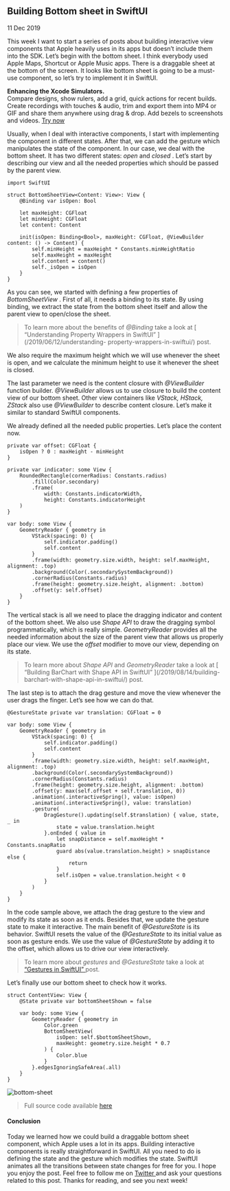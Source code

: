 ##  Building Bottom sheet in SwiftUI

11 Dec 2019

This week I want to start a series of posts about building interactive view
components that Apple heavily uses in its apps but doesn’t include them into
the SDK. Let’s begin with the bottom sheet. I think everybody used Apple Maps,
Shortcut or Apple Music apps. There is a draggable sheet at the bottom of the
screen. It looks like bottom sheet is going to be a must-use component, so
let’s try to implement it in SwiftUI.

**Enhancing the Xcode Simulators.**  
Compare designs, show rulers, add a grid, quick actions for recent builds.
Create recordings with touches & audio, trim and export them into MP4 or GIF
and share them anywhere using drag & drop. Add bezels to screenshots and
videos. [ Try now ](https://gumroad.com/a/931293139/ftvbh)

Usually, when I deal with interactive components, I start with implementing
the component in different states. After that, we can add the gesture which
manipulates the state of the component. In our case, we deal with the bottom
sheet. It has two different states: _open_ and _closed_ . Let’s start by
describing our view and all the needed properties which should be passed by
the parent view.

    
    
    import SwiftUI
    
    struct BottomSheetView<Content: View>: View {
        @Binding var isOpen: Bool
    
        let maxHeight: CGFloat
        let minHeight: CGFloat
        let content: Content
    
        init(isOpen: Binding<Bool>, maxHeight: CGFloat, @ViewBuilder content: () -> Content) {
            self.minHeight = maxHeight * Constants.minHeightRatio
            self.maxHeight = maxHeight
            self.content = content()
            self._isOpen = isOpen
        }
    }
    

As you can see, we started with defining a few properties of _BottomSheetView_
. First of all, it needs a binding to its state. By using binding, we extract
the state from the bottom sheet itself and allow the parent view to open/close
the sheet.

> To learn more about the benefits of _@Binding_ take a look at [
> “Understanding Property Wrappers in SwiftUI” ](/2019/06/12/understanding-
> property-wrappers-in-swiftui/) post.

We also require the maximum height which we will use whenever the sheet is
open, and we calculate the minimum height to use it whenever the sheet is
closed.

The last parameter we need is the content closure with _@ViewBuilder_ function
builder. _@ViewBuilder_ allows us to use closure to build the content view of
our bottom sheet. Other view containers like _VStack, HStack, ZStack_ also use
_@ViewBuilder_ to describe content closure. Let’s make it similar to standard
SwiftUI components.

We already defined all the needed public properties. Let’s place the content
now.

    
    
    private var offset: CGFloat {
        isOpen ? 0 : maxHeight - minHeight
    }
    
    private var indicator: some View {
        RoundedRectangle(cornerRadius: Constants.radius)
            .fill(Color.secondary)
            .frame(
                width: Constants.indicatorWidth,
                height: Constants.indicatorHeight
        )
    }
    
    var body: some View {
        GeometryReader { geometry in
            VStack(spacing: 0) {
                self.indicator.padding()
                self.content
            }
            .frame(width: geometry.size.width, height: self.maxHeight, alignment: .top)
            .background(Color(.secondarySystemBackground))
            .cornerRadius(Constants.radius)
            .frame(height: geometry.size.height, alignment: .bottom)
            .offset(y: self.offset)
        }
    }
    

The vertical stack is all we need to place the dragging indicator and content
of the bottom sheet. We also use _Shape API_ to draw the dragging symbol
programmatically, which is really simple. _GeometryReader_ provides all the
needed information about the size of the parent view that allows us properly
place our view. We use the _offset_ modifier to move our view, depending on
its state.

> To learn more about _Shape API_ and _GeometryReader_ take a look at [
> “Building BarChart with Shape API in SwiftUI” ](/2019/08/14/building-
> barchart-with-shape-api-in-swiftui/) post.

The last step is to attach the drag gesture and move the view whenever the
user drags the finger. Let’s see how we can do that.

    
    
    @GestureState private var translation: CGFloat = 0
    
    var body: some View {
        GeometryReader { geometry in
            VStack(spacing: 0) {
                self.indicator.padding()
                self.content
            }
            .frame(width: geometry.size.width, height: self.maxHeight, alignment: .top)
            .background(Color(.secondarySystemBackground))
            .cornerRadius(Constants.radius)
            .frame(height: geometry.size.height, alignment: .bottom)
            .offset(y: max(self.offset + self.translation, 0))
            .animation(.interactiveSpring(), value: isOpen)
            .animation(.interactiveSpring(), value: translation)
            .gesture(
                DragGesture().updating(self.$translation) { value, state, _ in
                    state = value.translation.height
                }.onEnded { value in
                    let snapDistance = self.maxHeight * Constants.snapRatio
                    guard abs(value.translation.height) > snapDistance else {
                        return
                    }
                    self.isOpen = value.translation.height < 0
                }
            )
        }
    }
    

In the code sample above, we attach the drag gesture to the view and modify
its state as soon as it ends. Besides that, we update the gesture state to
make it interactive. The main benefit of _@GestureState_ is its behavior.
SwiftUI resets the value of the _@GestureState_ to its initial value as soon
as gesture ends. We use the value of _@GestureState_ by adding it to the
offset, which allows us to drive our view interactively.

> To learn more about _gestures_ and _@GestureState_ take a look at [
> “Gestures in SwiftUI” ](/2019/07/10/gestures-in-swiftui/) post.

Let’s finally use our bottom sheet to check how it works.

    
    
    struct ContentView: View {
        @State private var bottomSheetShown = false
    
        var body: some View {
            GeometryReader { geometry in
                Color.green
                BottomSheetView(
                    isOpen: self.$bottomSheetShown,
                    maxHeight: geometry.size.height * 0.7
                ) {
                    Color.blue
                }
            }.edgesIgnoringSafeArea(.all)
        }
    }
    

![bottom-sheet](/public/bottom-sheet.png)

> Full source code available [ here
> ](https://gist.github.com/mecid/78eab34d05498d6c60ae0f162bfd81ee)

####  Conclusion

Today we learned how we could build a draggable bottom sheet component, which
Apple uses a lot in its apps. Building interactive components is really
straightforward in SwiftUI. All you need to do is defining the state and the
gesture which modifies the state. SwiftUI animates all the transitions between
state changes for free for you. I hope you enjoy the post. Feel free to follow
me on [ Twitter ](https://twitter.com/mecid) and ask your questions related to
this post. Thanks for reading, and see you next week!

